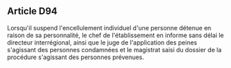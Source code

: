 Article D94
----
Lorsqu'il suspend l'encellulement individuel d'une personne détenue en raison de
sa personnalité, le chef de l'établissement en informe sans délai le directeur
interrégional, ainsi que le juge de l'application des peines s'agissant des
personnes condamnées et le magistrat saisi du dossier de la procédure s'agissant
des personnes prévenues.
